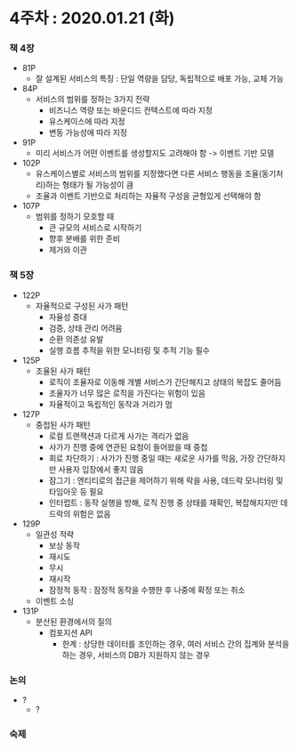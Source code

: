 4주차 : 2020.01.21 (화)
=============

### 책 4장
* 81P
  * 잘 설계된 서비스의 특징 : 단일 역량을 담당, 독립적으로 배포 가능, 교체 가능
* 84P
  * 서비스의 범위를 정하는 3가지 전략
    * 비즈니스 역량 또는 바운디드 컨텍스트에 따라 지정
    * 유스케이스에 따라 지정
    * 변동 가능성에 따라 지정
* 91P
  * 미리 서비스가 어떤 이벤트를 생성할지도 고려해야 함 -> 이벤트 기반 모델
* 102P
  * 유스케이스별로 서비스의 범위를 지정했다면 다른 서비스 행동을 조율(동기처리)하는 형태가 될 가능성이 큼
  * 조율과 이벤트 기반으로 처리하는 자율적 구성을 균형있게 선택해야 함
* 107P
  * 범위를 정하기 모호할 때
    * 큰 규모의 서비스로 시작하기
    * 향후 분배를 위한 준비
    * 제거와 이관

### 책 5장
* 122P
  * 자율적으로 구성된 사가 패턴
    * 자율성 증대
    * 검증, 상태 관리 어려움
    * 순환 의존성 유발
    * 실행 흐름 추적을 위한 모니터링 및 추적 기능 필수
* 125P
  * 조율된 사가 패턴
    * 로직이 조율자로 이동해 개별 서비스가 간단해지고 상태의 복잡도 줄어듬
    * 조율자가 너무 많은 로직을 가진다는 위험이 있음
    * 자율적이고 독립적인 동작과 거리가 멈
* 127P
  * 중첩된 사가 패턴
    * 로컬 트랜잭션과 다르게 사가는 격리가 없음
    * 사가가 진행 중에 연관된 요청이 들어왔을 때 중첩
    * 회로 차단하기 : 사가가 진행 중일 때는 새로운 사가를 막음, 가장 간단하지만 사용자 입장에서 좋지 않음
    * 잠그기 : 엔티티로의 접근을 제어하기 위해 락을 사용, 데드락 모니터링 및 타임아웃 등 필요
    * 인터럽트 : 동작 실행을 방해, 로직 진행 중 상태를 재확인, 복잡해지지만 데드락의 위험은 없음
* 129P
  * 일관성 적략
    * 보상 동작
    * 재시도
    * 무시
    * 재시작
    * 잠정적 동작 : 잠정적 동작을 수행한 후 나중에 확정 또는 취소
  * 이벤트 소싱
* 131P
  * 분산된 환경에서의 질의
    * 컴포지션 API
      * 한계 : 상당한 데이터를 조인하는 경우, 여러 서비스 간의 집계와 분석을 하는 경우, 서비스의 DB가 지원하지 않는 경우

### 논의
* ?
  * ?

### 숙제
